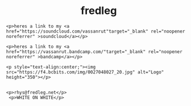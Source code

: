 <html>
  <style>
    <link rel="icon" href="https://f4.bcbits.com/img/0027048027_20.jpg">
background="https://media1.giphy.com/media/l0HlTF1SDqER7VBCM/giphy.gif?cid=790b76112b635acbc1ec6b89e48ab6448f74a02ed3e097cc&rid=giphy.gif&ct=g"
<Body background="https://media1.giphy.com/media/l0HlTF1SDqER7VBCM/giphy.gif?cid=790b76112b635acbc1ec6b89e48ab6448f74a02ed3e097cc&rid=giphy.gif">   

<body style ="https://media1.giphy.com/media/l0HlTF1SDqER7VBCM/giphy.gif?cid=790b76112b635acbc1ec6b89e48ab6448f74a02ed3e097cc&rid=giphy.gif">
h1 {text-align: center;}
p {text-align: center;}
div {text-align: center;}
 <style>
h1 {text-align: center;}
p {text-align: center;}
div {text-align: center;}
</style>
    </head><body data-new-gr-c-s-check-loaded="14.1041.0" data-gr-ext-installed=""><h1>fredleg 
    <style>
h1 {text-align: center;}
p {text-align: center;}
div {text-align: center;}
</style>
    </h1>

    <p>heres a link to my <a href="https://soundcloud.com/vassanrut"target="_blank" rel="noopener noreferrer" >soundcloud</a></p>

    <p>heres a link to my <a href="https://vassanrut.bandcamp.com/"target="_blank" rel="noopener noreferrer" >bandcamp</a></p>

    <p style="text-align:center;"><img src="https://f4.bcbits.com/img/0027048027_20.jpg" alt="Logo" height="350"></p>


    <p>rhys@fredleg.net</p>
     <p>WHITE ON WHITE</p>
  
</html>
